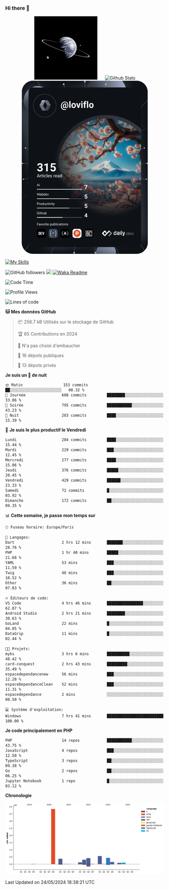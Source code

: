 ### Hi there 👋

<p align="center">
  <img src="https://github.com/Loviflo/Loviflo/blob/main/img/portrait.jpg" alt="Loviflo" height="200" style="margin-right: 20px"/>
  <img src="https://github-readme-stats.vercel.app/api?username=Loviflo&show_icons=true&theme=graywhite" alt="Github Stats" />
  <a href="https://app.daily.dev/loviflo"><img src="https://github.com/loviflo/loviflo/blob/main/devcard.svg" width="400" alt="Loviflo's Dev Card"/></a>
</p>

[![My Skills](https://skillicons.dev/icons?i=php,laravel,symfony,dotnet,cs,nodejs,mysql,postgres,js,ts,html,css,sass,angular,react,electron,docker,webpack,vscode,figma,git,github,gitlab,nginx,postman&perline=5)](https://skillicons.dev)

![GitHub followers](https://img.shields.io/github/followers/Loviflo?label=Follow&style=social)
![](https://visitor-badge.glitch.me/badge?page_id=Loviflo.Loviflo)
[![Waka Readme](https://github.com/Loviflo/Loviflo/actions/workflows/update-stats.yml/badge.svg)](https://github.com/Loviflo/Loviflo/actions/workflows/update-stats.yml)

<!--START_SECTION:waka-->
![Code Time](http://img.shields.io/badge/Code%20Time-2%2C105%20hrs%2053%20mins-blue)

![Profile Views](http://img.shields.io/badge/Vues%20du%20profil-1-blue)

![Lines of code](https://img.shields.io/badge/Depuis%20Hello%20World%2C%20j%27ai%20%C3%A9crit-6.4%20million%20Lignes%20de%20code-blue)

**🐱 Mes données GitHub** 

> 📦 256.7 kB Utilisés sur le stockage de GitHub 
 > 
> 🏆 65 Contributions en 2024
 > 
> 🚫 N'a pas choisi d'embaucher
 > 
> 📜 16 dépots publiques 
 > 
> 🔑 13 dépots privés 
 > 
**Je suis un 🦉 de nuit** 

```text
🌞 Matin                  153 commits         ██░░░░░░░░░░░░░░░░░░░░░░░   08.32 % 
🌆 Journée                608 commits         ████████░░░░░░░░░░░░░░░░░   33.06 % 
🌃 Soirée                 795 commits         ███████████░░░░░░░░░░░░░░   43.23 % 
🌙 Nuit                   283 commits         ████░░░░░░░░░░░░░░░░░░░░░   15.39 % 
```
📅 **Je suis le plus productif le Vendredi** 

```text
Lundi                    284 commits         ████░░░░░░░░░░░░░░░░░░░░░   15.44 % 
Mardi                    229 commits         ███░░░░░░░░░░░░░░░░░░░░░░   12.45 % 
Mercredi                 277 commits         ████░░░░░░░░░░░░░░░░░░░░░   15.06 % 
Jeudi                    376 commits         █████░░░░░░░░░░░░░░░░░░░░   20.45 % 
Vendredi                 429 commits         ██████░░░░░░░░░░░░░░░░░░░   23.33 % 
Samedi                   72 commits          █░░░░░░░░░░░░░░░░░░░░░░░░   03.92 % 
Dimanche                 172 commits         ██░░░░░░░░░░░░░░░░░░░░░░░   09.35 % 
```


📊 **Cette semaine, je passe mon temps sur** 

```text
🕑︎ Fuseau horaire: Europe/Paris

💬 Langages: 
Dart                     2 hrs 12 mins       ███████░░░░░░░░░░░░░░░░░░   28.76 % 
PHP                      1 hr 40 mins        █████░░░░░░░░░░░░░░░░░░░░   21.68 % 
YAML                     53 mins             ███░░░░░░░░░░░░░░░░░░░░░░   11.59 % 
Twig                     48 mins             ███░░░░░░░░░░░░░░░░░░░░░░   10.52 % 
Other                    36 mins             ██░░░░░░░░░░░░░░░░░░░░░░░   07.83 % 

🔥 Éditeurs de code: 
VS Code                  4 hrs 46 mins       ████████████████░░░░░░░░░   62.07 % 
Android Studio           2 hrs 21 mins       ████████░░░░░░░░░░░░░░░░░   30.63 % 
GoLand                   22 mins             █░░░░░░░░░░░░░░░░░░░░░░░░   04.85 % 
DataGrip                 11 mins             █░░░░░░░░░░░░░░░░░░░░░░░░   02.44 % 

🐱‍💻 Projets: 
myks                     3 hrs 6 mins        ██████████░░░░░░░░░░░░░░░   40.42 % 
card-conquest            2 hrs 43 mins       █████████░░░░░░░░░░░░░░░░   35.49 % 
espacedependancenew      56 mins             ███░░░░░░░░░░░░░░░░░░░░░░   12.28 % 
espaceDependanceClean    52 mins             ███░░░░░░░░░░░░░░░░░░░░░░   11.31 % 
espacedependance         2 mins              ░░░░░░░░░░░░░░░░░░░░░░░░░   00.50 % 

💻 Système d'exploitation: 
Windows                  7 hrs 41 mins       █████████████████████████   100.00 % 
```

**Je code principalement en PHP** 

```text
PHP                      14 repos            ███████████░░░░░░░░░░░░░░   43.75 % 
JavaScript               4 repos             ███░░░░░░░░░░░░░░░░░░░░░░   12.50 % 
TypeScript               3 repos             ██░░░░░░░░░░░░░░░░░░░░░░░   09.38 % 
Go                       2 repos             ██░░░░░░░░░░░░░░░░░░░░░░░   06.25 % 
Jupyter Notebook         1 repo              █░░░░░░░░░░░░░░░░░░░░░░░░   03.12 % 
```



**Chronologie**

![Lines of Code chart](https://raw.githubusercontent.com/Loviflo/Loviflo/main/assets/bar_graph.png)


 Last Updated on 24/05/2024 18:38:21 UTC
<!--END_SECTION:waka-->
